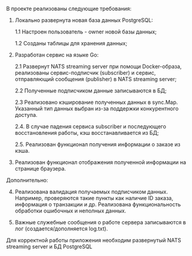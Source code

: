 В проекте реализованы следующие требования:

1. Локально развернута новая база данных PostgreSQL:
   
   1.1 Настроен пользователь - owner новой базы данных;
   
   1.2 Созданы таблицы для хранения данных;
   
2. Разработан сервис на языке Go:
   
   2.1 Развернут NATS streaming server при помощи Docker-образа, реализованы сервис-подписчик (subscriber) и сервис, отправляющий сообщения (publisher) в NATS streaming server;
   
   2.2 Полученные подписчиком данные записываются в БД;
   
   2.3 Реализовано кэширование полученных данных в sync.Map. Указанный тип данных выбран из-за поддержки конкурентного доступа.
   
   2.4. В случае падения сервиса subscriber и последующего восстановления работы, кэш восстанавливается из БД;
   
   2.5. Реализован функционал получения информации о заказе из кэша.
   
3. Реализован функционал отображения полученной информации на странице браузера.

Дополнительно:

4. Реализована валидация получаемых подписчиком данных. Например, проверяются такие пункты как наличие ID заказа, информация о транзакции и др. Реализована функциональность обработки ошибочных и неполных данных.

5. Важные служебные сообщения о работе сервера записываются в лог (создается/дополняется log.txt).
   
Для корректной работы приложения необходим развернутый NATS streaming server и БД PostgreSQL
